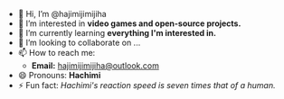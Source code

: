 - 👋 Hi, I’m @hajimijimijiha
- 👀 I’m interested in **video games and open-source projects.**
- 🌱 I’m currently learning **everything I'm interested in.**
- 💞️ I’m looking to collaborate on ...
- 📫 How to reach me:  
  - **Email:** hajimijimijiha@outlook.com
- 😄 Pronouns: **Hachimi**
- ⚡ Fun fact: *Hachimi's reaction speed is seven times that of a human.*

<!---
hajimijimijiha/hajimijimijiha is a ✨ special ✨ repository because its `README.md` (this file) appears on your GitHub profile.
You can click the Preview link to take a look at your changes.
--->
